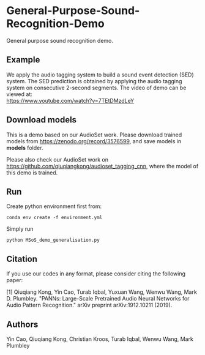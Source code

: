 # General-Purpose-Sound-Recognition-Demo
General purpose sound recognition demo.

## Example
We apply the audio tagging system to build a sound event detection (SED) system. The SED prediction is obtained by applying the audio tagging system on consecutive 2-second segments. The video of demo can be viewed at: <br>
https://www.youtube.com/watch?v=7TEtDMzdLeY

## Download models
This is a demo based on our AudioSet work. Please download trained models from https://zenodo.org/record/3576599, and save models in **models** folder. 

Please also check our AudioSet work on https://github.com/qiuqiangkong/audioset_tagging_cnn, where the model of this demo is trained.

## Run
Create python environment first from:
```shell
conda env create -f environment.yml
```

Simply run 

```shell
python MSoS_demo_generalisation.py
```

## Citation
If you use our codes in any format, please consider citing the following paper:

[1] Qiuqiang Kong, Yin Cao, Turab Iqbal, Yuxuan Wang, Wenwu Wang, Mark D. Plumbley. "PANNs: Large-Scale Pretrained Audio Neural Networks for Audio Pattern Recognition." arXiv preprint arXiv:1912.10211 (2019).

## Authors
Yin Cao, Qiuqiang Kong, Christian Kroos, Turab Iqbal, Wenwu Wang, Mark Plumbley
